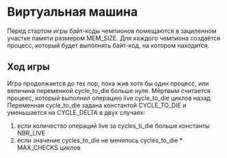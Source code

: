# Виртуальная машина
Перед стартом игры байт-коды чемпионов помещаются в зациленном участке памяти размером MEM_SIZE. Для каждого чемпиона создаётся процесс, который будет выполнять байт-код, на котором находится.
## Ход игры
Игра продолжается до тех пор, пока жив хотя бы один процесс, или величина переменной cycle_to_die больше нуля. Мёртвым считается процеес, который выполнил операцию live cycle_to_die циклов назад.
Переменная cycle_to_die задана константой CYCLE_TO_DIE и уменьшается на CYCLE_DELTA в двух случаях:
1) если количество операций live за cycles_ti_die больше константы NBR_LIVE
2) если значение cycles_to_die не менялось cycles_to_die * MAX_CHECKS циклов
